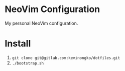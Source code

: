# NeoVim Configuration
My personal NeoVim configuration.

# Install
1. `git clone git@gitlab.com:kevinongko/dotfiles.git`
2. `./bootstrap.sh`
